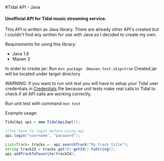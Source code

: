 #Tidal API - Java

#### Unofficial API for Tidal music streaming service.

This API is written as Java library. There are already other API's created
but I couldn't find any written for use with Java so I decided to create
my own.

Requirements for using this library:
- Java 1.8
- Maven 3

In order to create jar:
Run `mvn package -Dmaven.test.skip=true`
Created jar will be located under target directory

WARNING:
If you want to run unit test you will have to setup your Tidal user credentials
in [Credentials](blob/master/src/test/java/com/hadas/krzysztof/testutils/Credentials.java) file because unit tests make
real calls to Tidal to check if all API calls are working correctly.

Run unit test with command `mvn test`

Example usage:
```java
TidalApi api = new TidalApiImpl();

//You have to login before using api
api.login("username", "password");

List<Track> tracks =  api.searchTrack("My track title");
String trackId = tracks.get(0).getId().toString();
api.addTrackToFavorite(trackId);

```